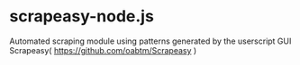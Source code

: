 # scrapeasy-node.js
Automated scraping module using patterns generated by the userscript GUI Scrapeasy( https://github.com/oabtm/Scrapeasy )
